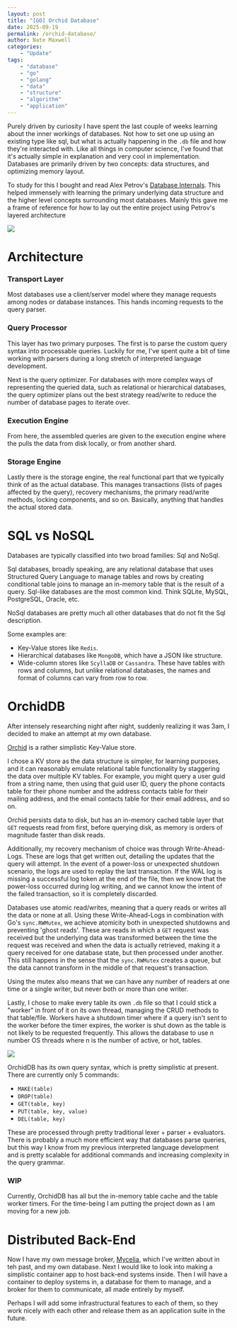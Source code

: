 ```yaml
---
layout: post
title: "[GO] Orchid Database"
date: 2025-09-19
permalink: /orchid-database/
author: Nate Maxwell
categories:
    - "Update"
tags:
    - "database" 
    - "go"
    - "golang"
    - "data"
    - "structure"
    - "algorithm"
    - "application"
---
```


Purely driven by curiosity I have spent the last couple of weeks learning about
the inner workings of databases. Not how to set one up using an existing type
like sql, but what is actually happening in the `.db` file and how they're
interacted with. Like all things in computer science, I've found that it's
actually simple in explanation and very cool in implementation. Databases are
primarily driven by two concepts: data structures, and optimizing memory
layout.

To study for this I bought and read Alex Petrov's [Database Internals](https://www.amazon.com/Database-Internals-Deep-Distributed-Systems/dp/1492040347/ref=sr_1_1?crid=1BPDQVPCG2VHZ&dib=eyJ2IjoiMSJ9.Vqd8I6ia0xVn9mpdu96stg.P40u58TrjmMvjYuRcKnaX71rIK6oMylRQXth9KeWCKw&dib_tag=se&keywords=database+internals+alex+petrov&qid=1758314510&sprefix=database+internals%2Caps%2C151&sr=8-1).
This helped immensely with learning the primary underlying data structure and
the higher level concepts surrounding most databases. Mainly this gave me a
frame of reference for how to lay out the entire project using Petrov's layered
architecture

<img src="https://i.imgur.com/Ktovko1.png">

# Architecture

### Transport Layer
Most databases use a client/server model where they manage requests among nodes
or database instances. This hands incoming requests to the query parser.

### Query Processor
This layer has two primary purposes. The first is to parse the custom query
syntax into processable queries. Luckily for me, I've spent quite a bit of time
working with parsers during a long stretch of interpreted language development.

Next is the query optimizer. For databases with more complex ways of
representing the queried data, such as relational or hierarchical databases,
the query optimizer plans out the best strategy read/write to reduce the number
of database pages to iterate over.

### Execution Engine
From here, the assembled queries are given to the execution engine where the
pulls the data from disk locally, or from another shard.

### Storage Engine
Lastly there is the storage engine, the real functional part that we typically
think of as the actual database. This manages transactions (lists of pages
affected by the query), recovery mechanisms, the primary read/write methods,
locking components, and so on. Basically, anything that handles the actual
stored data.

# SQL vs NoSQL
Databases are typically classified into two broad families: Sql and NoSql.

Sql databases, broadly speaking, are any relational database that uses
Structured Query Language to manage tables and rows by creating conditional
table joins to manage an in-memory table that is the result of a query.
Sql-like databases are the most common kind. Think SQLite, MySQL, PostgreSQL,
Oracle, etc.

NoSql databases are pretty much all other databases that do not fit the Sql
description.

Some examples are:

* Key-Value stores like `Redis`.
* Hierarchical databases like `MongoDB`, which have a JSON like structure.
* Wide-column stores like `ScyllaDB` or `Cassandra`. These have tables with rows
and columns, but unlike relational databases, the names and format of columns
can vary from row to row.

# OrchidDB

After intensely researching night after night, suddenly realizing it was 3am, I
decided to make an attempt at my own database.

[Orchid](https://github.com/SignalWeave/OrchidDB) is a rather simplistic
Key-Value store.

I chose a KV store as the data structure is simpler, for learning purposes, and
it can reasonably emulate relational table functionality by staggering the data
over multiple KV tables. For example, you might query a user guid from a string
name, then using that guid user ID, query the phone contacts table for their
phone number and the address contacts table for their mailing address, and the
email contacts table for their email address, and so on.

Orchid persists data to disk, but has an in-memory cached table layer that
`GET` requests read from first, before querying disk, as memory is orders of
magnitude faster than disk reads.

Additionally, my recovery mechanism of choice was through Write-Ahead-Logs.
These are logs that get written out, detailing the updates that the query will
attempt. In the event of a power-loss or unexpected shutdown scenario, the logs
are used to replay the last transaction. If the WAL log is missing a successful
log token at the end of the file, then we know that the power-loss occurred
during log writing, and we cannot know the intent of the failed transaction, so
it is completely discarded.

Databases use atomic read/writes, meaning that a query reads or writes all
the data or none at all. Using these Write-Ahead-Logs in combination with Go's
`sync.RWMutex`, we achieve atomicity both in unexpected shutdowns and
preventing 'ghost reads'. These are reads in which a `GET` request was received
but the underlying data was transformed between the time the request was
received and when the data is actually retrieved, making it a query received
for one database state, but then processed under another. This still happens in
the sense that the `sync.RWMutex` creates a queue, but the data cannot
transform in the middle of that request's transaction.

Using the mutex also means that we can have any number of readers at one time
or a single writer, but never both or more than one writer.

Lastly, I chose to make every table its own `.db` file so that I could stick a
"worker" in front of it on its own thread, managing the CRUD methods to that
table/file. Workers have a shutdown timer where if a query isn't sent to the
worker before the timer expires, the worker is shut down as the table is not
likely to be requested frequently. This allows the database to use n number OS
threads where n is the number of active, or hot, tables.

<img src="https://i.imgur.com/YsS0QXS.png">

OrchidDB has its own query syntax, which is pretty simplistic at present. There
are currently only 5 commands:

* `MAKE(table)`
* `DROP(table)`
* `GET(table, key)`
* `PUT(table, key, value)`
* `DEL(table, key)`

These are processed through pretty traditional lexer + parser + evaluators.
There is probably a much more efficient way that databases parse queries, but
this way I know from my previous interpreted language development and is pretty
scalable for additional commands and increasing complexity in the query
grammar.

### WIP
Currently, OrchidDB has all but the in-memory table cache and the table worker
timers. For the time-being I am putting the project down as I am moving for a
new job.

# Distributed Back-End

Now I have my own message broker, [Mycelia](https://nate-maxwell.github.io/go-mycelia-event-broker/),
which I've written about in teh past, and my own database. Next I would like to
look into making a simplistic container app to host back-end systems inside.
Then I will have a container to deploy systems in, a database for them to
manage, and a broker for them to communicate, all made entirely by myself.

Perhaps I will add some infrastructural features to each of them, so they work
nicely with each other and release them as an application suite in the future.
